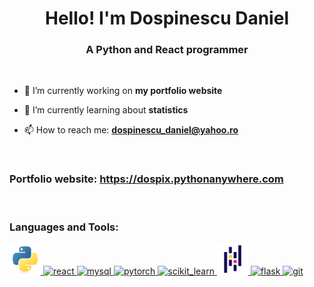 <h1 align="center">Hello! I'm Dospinescu Daniel</h1>
<h3 align="center">A Python and React programmer</h3>

<br>

- 🔭 I’m currently working on **my portfolio website**

- 🌱 I’m currently learning about **statistics**

- 📫 How to reach me: **dospinescu_daniel@yahoo.ro**

<br>
<h3>Portfolio website: <a href="https://dospix.pythonanywhere.com" target="_blank">https://dospix.pythonanywhere.com</a></h3>
<br>

<h3 align="left">Languages and Tools:</h3>
<p align="left">
<Python> <a href="https://www.python.org" target="_blank" rel="noreferrer"> <img src="https://raw.githubusercontent.com/devicons/devicon/master/icons/python/python-original.svg" alt="python" width="50" height="50"/> </a>
<React> <a href="https://react.dev/" target="_blank" rel="noreferrer"> <img src="https://cdn.jsdelivr.net/gh/devicons/devicon/icons/react/react-original.svg" alt="react" width="50" height="50"/> </a>
<MySQL> <a href="https://www.mysql.com/" target="_blank" rel="noreferrer"> <img src="https://cdn.jsdelivr.net/gh/devicons/devicon/icons/mysql/mysql-original-wordmark.svg" alt="mysql" width="50" height="50"/> </a>
<PyTorch> <a href="https://pytorch.org/" target="_blank" rel="noreferrer"> <img src="https://cdn.jsdelivr.net/gh/devicons/devicon/icons/pytorch/pytorch-original-wordmark.svg" alt="pytorch" width="50" height="50"/> </a>
<Scikit-learn> <a href="https://scikit-learn.org/" target="_blank" rel="noreferrer"> <img src="https://upload.wikimedia.org/wikipedia/commons/0/05/Scikit_learn_logo_small.svg" alt="scikit_learn" width="50" height="50"/> </a> 
<Pandas> <a href="https://pandas.pydata.org/" target="_blank" rel="noreferrer"> <img src="https://raw.githubusercontent.com/devicons/devicon/2ae2a900d2f041da66e950e4d48052658d850630/icons/pandas/pandas-original.svg" alt="pandas" width="50" height="50"/> </a>
<Flask> <a href="https://flask.palletsprojects.com/" target="_blank" rel="noreferrer"> <img src="https://www.vectorlogo.zone/logos/pocoo_flask/pocoo_flask-icon.svg" alt="flask" width="50" height="50"/> </a>
<Git> <a href="https://git-scm.com/" target="_blank" rel="noreferrer"> <img src="https://www.vectorlogo.zone/logos/git-scm/git-scm-icon.svg" alt="git" width="50" height="50"/></a>
</p>
